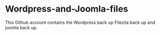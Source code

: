 # Wordpress-and-Joomla-files
This Github account contains the Wordpress back up Filezila back up and joomla back up.
